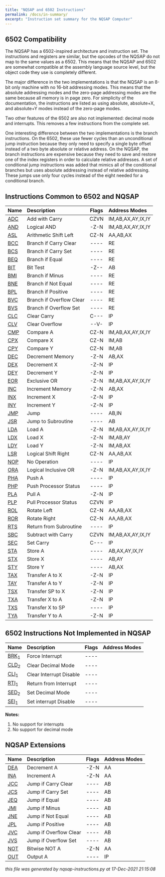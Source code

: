 ```yaml
---
title: "NQSAP and 6502 Instructions"
permalink: /docs/in-summary/
excerpt: "Instruction set summary for the NQSAP Computer"
---
```


## 6502 Compatibility

The NQSAP has a 6502-inspired architecture and instruction set.  The instructions and
registers are similar, but the opcodes of the NQSAP do not map to the same values as
a 6502.  This means that the NQSAP and 6502 are somewhat compatible at the assembly
language source level, but the object code they use is completely different.

The major difference in the two implementations is that the NQSAP is an 8-bit only machine
with no 16-bit addressing modes.  This means that the absolute addressing modes and the
zero-page addressing modes are the same because all memory is in page zero.  For
simplicity of the documentation, the instructions are listed as using absolute,
absolute+X, and absolute+Y modes instead of the zero-page modes.

Two other features of the 6502 are also not implemented: decimal mode and interrupts.
This removes a few instructions from the complete set.

One interesting difference between the two implementations is the branch instructions.
On the 6502, these use fewer cycles than an unconditional jump instruction because they
only need to specify a single byte offset instead of a two byte absolute or relative
address.  On the NQSAP, the branch instructions are expensive because they need to save
and restore one of the index registers in order to calculate relative addresses.  A set
of conditional jump instructions was added that mimics all of the conditional branches
but uses absolute addressing instead of relative addressing.  These jumps use only four
cycles instead of the eight needed for a conditional branch.

## Instructions Common to 6502 and NQSAP

|Name|Description|Flags|Address Modes|
|:---|:---|:---:|:---|
|[ADC](../in-details#adc)|Add with Carry|CZVN|IM,AB,AX,AY,IX,IY|
|[AND](../in-details#and)|Logical AND|-Z-N|IM,AB,AX,AY,IX,IY|
|[ASL](../in-details#asl)|Arithmetic Shift Left|CZ-N|AA,AB,AX|
|[BCC](../in-details#bcc)|Branch if Carry Clear|----|RE|
|[BCS](../in-details#bcs)|Branch if Carry Set|----|RE|
|[BEQ](../in-details#beq)|Branch if Equal|----|RE|
|[BIT](../in-details#bit)|Bit Test|-Z--|AB|
|[BMI](../in-details#bmi)|Branch if Minus|----|RE|
|[BNE](../in-details#bne)|Branch if Not Equal|----|RE|
|[BPL](../in-details#bpl)|Branch if Positive|----|RE|
|[BVC](../in-details#bvc)|Branch if Overflow Clear|----|RE|
|[BVS](../in-details#bvs)|Branch if Overflow Set|----|RE|
|[CLC](../in-details#clc)|Clear Carry|C---|IP|
|[CLV](../in-details#clv)|Clear Overflow|--V-|IP|
|[CMP](../in-details#cmp)|Compare A|CZ-N|IM,AB,AX,AY,IX,IY|
|[CPX](../in-details#cpx)|Compare X|CZ-N|IM,AB|
|[CPY](../in-details#cpy)|Compare Y|CZ-N|IM,AB|
|[DEC](../in-details#dec)|Decrement Memory|-Z-N|AB,AX|
|[DEX](../in-details#dex)|Decrement X|-Z-N|IP|
|[DEY](../in-details#dey)|Decrement Y|-Z-N|IP|
|[EOR](../in-details#eor)|Exclusive OR|-Z-N|IM,AB,AX,AY,IX,IY|
|[INC](../in-details#inc)|Increment Memory|-Z-N|AB,AX|
|[INX](../in-details#inx)|Increment X|-Z-N|IP|
|[INY](../in-details#iny)|Increment Y|-Z-N|IP|
|[JMP](../in-details#jmp)|Jump|----|AB,IN|
|[JSR](../in-details#jsr)|Jump to Subroutine|----|AB|
|[LDA](../in-details#lda)|Load A|-Z-N|IM,AB,AX,AY,IX,IY|
|[LDX](../in-details#ldx)|Load X|-Z-N|IM,AB,AY|
|[LDY](../in-details#ldy)|Load Y|-Z-N|IM,AB,AX|
|[LSR](../in-details#lsr)|Logical Shift Right|CZ-N|AA,AB,AX|
|[NOP](../in-details#nop)|No Operation|----|IP|
|[ORA](../in-details#ora)|Logical Inclusive OR|-Z-N|IM,AB,AX,AY,IX,IY|
|[PHA](../in-details#pha)|Push A|----|IP|
|[PHP](../in-details#php)|Push Processor Status|----|IP|
|[PLA](../in-details#pla)|Pull A|-Z-N|IP|
|[PLP](../in-details#plp)|Pull Processor Status|CZVN|IP|
|[ROL](../in-details#rol)|Rotate Left|CZ-N|AA,AB,AX|
|[ROR](../in-details#ror)|Rotate Right|CZ-N|AA,AB,AX|
|[RTS](../in-details#rts)|Return from Subroutine|----|IP|
|[SBC](../in-details#sbc)|Subtract with Carry|CZVN|IM,AB,AX,AY,IX,IY|
|[SEC](../in-details#sec)|Set Carry|C---|IP|
|[STA](../in-details#sta)|Store A|----|AB,AX,AY,IX,IY|
|[STX](../in-details#stx)|Store X|----|AB,AY|
|[STY](../in-details#sty)|Store Y|----|AB,AX|
|[TAX](../in-details#tax)|Transfer A to X|-Z-N|IP|
|[TAY](../in-details#tay)|Transfer A to Y|-Z-N|IP|
|[TSX](../in-details#tsx)|Transfer SP to X|-Z-N|IP|
|[TXA](../in-details#txa)|Transfer X to A|-Z-N|IP|
|[TXS](../in-details#txs)|Transfer X to SP|----|IP|
|[TYA](../in-details#tya)|Transfer Y to A|-Z-N|IP|


## 6502 Instructions Not Implemented in NQSAP

|Name|Description|Flags|Address Modes|
|:---|:---|:---:|:---|
|[BRK](../in-details#brk)<sub>1</sub>|Force Interrupt|----||
|[CLD](../in-details#cld)<sub>2</sub>|Clear Decimal Mode|----||
|[CLI](../in-details#cli)<sub>1</sub>|Clear Interrupt Disable|----||
|[RTI](../in-details#rti)<sub>1</sub>|Return from Interrupt|----||
|[SED](../in-details#sed)<sub>2</sub>|Set Decimal Mode|----||
|[SEI](../in-details#sei)<sub>1</sub>|Set interrupt Disable|----||

**Notes:**
1. No support for interrupts
1. No support for decimal mode

## NQSAP Extensions

|Name|Description|Flags|Address Modes|
|:---|:---|:---:|:---|
|[DEA](../in-details#dea)|Decrement A|-Z-N|AA|
|[INA](../in-details#ina)|Increment A|-Z-N|AA|
|[JCC](../in-details#jcc)|Jump if Carry Clear|----|AB|
|[JCS](../in-details#jcs)|Jump if Carry Set|----|AB|
|[JEQ](../in-details#jeq)|Jump if Equal|----|AB|
|[JMI](../in-details#jmi)|Jump if Minus|----|AB|
|[JNE](../in-details#jne)|Jump if Not Equal|----|AB|
|[JPL](../in-details#jpl)|Jump if Positive|----|AB|
|[JVC](../in-details#jvc)|Jump if Overflow Clear|----|AB|
|[JVS](../in-details#jvs)|Jump if Overflow Set|----|AB|
|[NOT](../in-details#not)|Bitwise NOT A|-Z-N|AA|
|[OUT](../in-details#out)|Output A|----|IP|


*this file was generated by nqsap-instructions.py at 17-Dec-2021 21:15:08*
